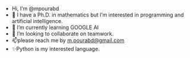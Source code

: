 - Hi, I’m @mpourabd
- 👀 I have a Ph.D. in mathematics but I’m interested in programming and artificial intelligence.
- 🌱 I’m currently learning GOOGLE AI
- 💞️ I’m looking to collaborate on teamwork.
- 📫please reach me by m.pourabd@gmail.com
- ✨Python is my interested language.
  
<!---
mpourabd/mpourabd is a ✨ special ✨ repository because its `README.md` (this file) appears on your GitHub profile.
You can click the Preview link to take a look at your changes.
--->
